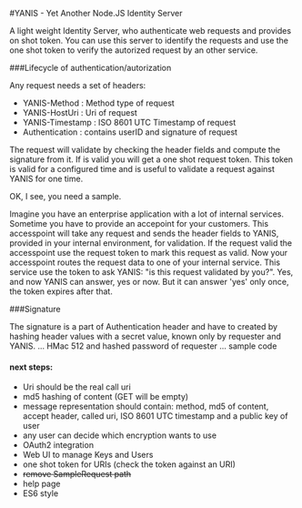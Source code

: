 #YANIS - Yet Another Node.JS Identity Server

A light weight Identity Server, who authenticate web requests and provides on shot token. 
You can use this server to identify the requests and use the one shot token to verify the autorized request by an other service.

###Lifecycle of authentication/autorization

Any request needs a set of headers:

* YANIS-Method : Method type of request
* YANIS-HostUri : Uri of request
* YANIS-Timestamp : ISO 8601 UTC Timestamp of request
* Authentication : contains userID and signature of request

The request will validate by checking the header fields and compute the signature from it.
If is valid you will get a one shot request token. This token is valid for a configured time and 
is useful to validate a request against YANIS for one time.

OK, I see, you need a sample.

Imagine you have an enterprise application with a lot of internal services. Sometime you have to provide an accepoint for your customers.
This accesspoint will take any request and sends the header fields to YANIS, provided in your internal environment, for validation. If
the request valid the accesspoint use the request token to mark this request as valid. Now your accesspoint routes the request data to one of
your internal service. This service use the token to ask YANIS: "is this request validated by you?". Yes, and now YANIS can answer, yes or now. 
But it can answer 'yes' only once, the token expires after that. 

###Signature

The signature is a part of Authentication header and have to created by hashing header values with a secret value, known only by requester and YANIS.
... HMac 512 and hashed password of requester
... sample code

#### next steps:
* Uri should be the real call uri
* md5 hashing of content (GET will be empty)
* message representation should contain: method, md5 of content, accept header, called uri, ISO 8601 UTC timestamp and a public key of user
* any user can decide which encryption wants to use
* OAuth2 integration
* Web UI to manage Keys and Users
* one shot token for URIs (check the token against an URI)
* ~~remove SampleRequest path~~
* help page
* ES6 style
